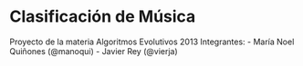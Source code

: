Clasificación de Música
=======================

Proyecto de la materia Algoritmos Evolutivos 2013
Integrantes:
    - María Noel Quiñones (@manoqui)
    - Javier Rey (@vierja)

